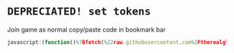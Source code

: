 # `DEPRECIATED! set tokens`


Join game as normal
copy/paste code in bookmark bar 

```js
javascript:(function()%7Bfetch(%22raw.githubusercontent.com%2Ftherealgliz%2Fblooket-hacks%2Fmain%2Fglobal%2FaddTokens.js%22)%0A.then((res)%20%3D%3E%20res.text()%0A.then((t)%20%3D%3E%20eval(t)))%7D)()%3B
```

